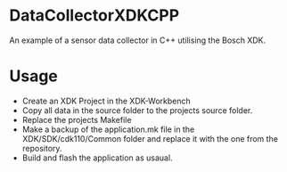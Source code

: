 # DataCollectorXDKCPP
An example of a sensor data collector in C++ utilising the Bosch XDK.

# Usage 
- Create an XDK Project in the XDK-Workbench
- Copy all data in the source folder to the projects source folder.
- Replace the projects Makefile
- Make a backup of the application.mk file in the XDK/SDK/cdk110/Common folder and replace it with the one from the repository.
- Build and flash the application as usaual.
